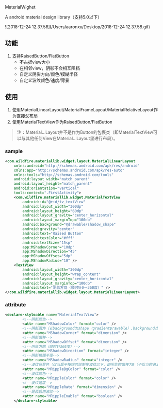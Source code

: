 MaterialWighet

A android material design library（支持5.0以下）

![2018-12-24 12.37.58](/Users/aaronxu/Desktop/2018-12-24 12.37.58.gif)

## 功能

1. 支持RaisedButton/FlatButton
   * 不占据view大小
   * 在相邻view，阴影不会相互阻挡
   * 自定义阴影方向/颜色/模糊半径
   * 自定义波纹颜色/速度/背景

## 使用

1. 使用MaterialLinearLayout/MaterialFrameLayout/MaterialRelativeLayout作为直接父布局
2. 使用MaterialTextView作为RaisedButton/FlatButton

> 注：Material…Layout并不是作为Button的包裹类（即MaterialTextView可以与其他任何View在Material…Layout里进行布局）。

### sample

```xml
<com.wildfire.materiallib.widget.layout.MaterialLinearLayout
    xmlns:android="http://schemas.android.com/apk/res/android"
    xmlns:app="http://schemas.android.com/apk/res-auto"
    xmlns:tools="http://schemas.android.com/tools"
    android:layout_width="match_parent"
    android:layout_height="match_parent"
    android:orientation="vertical"
    tools:context=".FirstActivity">
    <com.wildfire.materiallib.widget.MaterialTextView
        android:id="@+id/tv_textView"
        android:layout_width="300dp"
        android:layout_height="60dp"
        android:layout_gravity="center_horizontal"
        android:layout_marginTop="100dp"
        android:background="@drawable/shadow_shape"
        android:gravity="center"
        android:text="Raised Button"
        android:textColor="#fff"
        android:textSize="15sp"
        app:MShadowCorner="10dp"
        app:MShadowDirection="45"
        app:MShadowOffset="5dp"
        app:MShadowRadius="10" />
    <TextView
        android:layout_width="300dp"
        android:layout_height="wrap_content"
        android:layout_gravity="center_horizontal"
        android:layout_marginTop="100dp"
        android:text="阴影方向（顺时针0～360度）" />
</com.wildfire.materiallib.widget.layout.MaterialLinearLayout>
```

### attribute

```xml
<declare-styleable name="MaterialTextView">
        <!--阴影颜色-->
        <attr name="MShadowColor" format="color" />
        <!--阴影圆角（若background为shape（gradientDrawable）,background也会进行圆角）-->
        <attr name="MShadowCorner" format="dimension" />
        <!--阴影偏移-->
        <attr name="MShadowOffset" format="dimension" />
        <!--阴影方向（顺时针360度）-->
        <attr name="MShadowDirection" format="integer" />
        <!--阴影模糊半径-->
        <attr name="MShadowRadius" format="integer" />
        <!--波纹背景色（仅当扁平按钮时绘制在波纹以下，即阴影的偏移为0（不恰当的说法））-->
        <attr name="MRippleBgColor" format="color" />
        <!--波纹颜色-->
        <attr name="MRippleColor" format="color" />
        <!--波纹速度-->
        <attr name="MRippleRate" format="dimension" />
        <!--是否启用波纹-->
        <attr name="MRippleEnable" format="boolean" />
    </declare-styleable>
```
